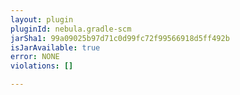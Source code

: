 ```yaml
---
layout: plugin
pluginId: nebula.gradle-scm
jarSha1: 99a09025b97d71c0d99fc72f99566918d5ff492b
isJarAvailable: true
error: NONE
violations: []

---
```

